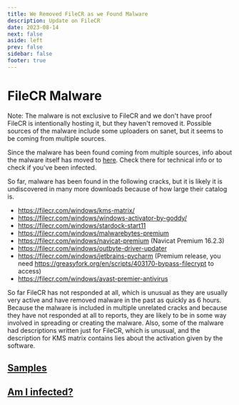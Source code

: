 ```yaml
---
title: We Removed FileCR as we Found Malware
description: Update on FileCR
date: 2023-08-14
next: false
aside: left
prev: false
sidebar: false
footer: true
---
```


<Post authors="['nbats']" />

# FileCR Malware

Note: The malware is not exclusive to FileCR and we don't have proof FileCR is
intentionally hosting it, but they haven't removed it. Possible sources of the
malware include some uploaders on sanet, but it seems to be coming from multiple
sources.

Since the malware has been found coming from multiple sources, info about the
malware itself has moved to [here](https://rentry.co/big_load_malware). Check
there for technical info or to check if you've been infected.

So far, malware has been found in the following cracks, but it is likely it is
undiscovered in many more downloads because of how large their catalog is.

- https://filecr.com/windows/kms-matrix/
- https://filecr.com/windows/windows-activator-by-goddy/
- https://filecr.com/windows/stardock-start11
- https://filecr.com/windows/malwarebytes-premium
- https://filecr.com/windows/navicat-premium (Navicat Premium 16.2.3)
- https://filecr.com/windows/outbyte-driver-updater
- https://filecr.com/windows/jetbrains-pycharm (Premium release, you need
  https://greasyfork.org/en/scripts/403170-bypass-filecrypt to access)
- https://filecr.com/windows/avast-premier-antivirus

So far FileCR has not responded at all, which is unusual as they are usually
very active and have removed malware in the past as quickly as 6 hours. Because
the malware is included in multiple unrelated cracks and because they have not
responded at all to reports, they are likely to be in some way involved in
spreading or creating the malware. Also, some of the malware had descriptions
written just for FileCR, which is unusual, and the description for KMS matrix
contains lies about the activation given by the software.

## [Samples](https://rentry.co/big_load_malware#samples)

## [Am I infected?](https://rentry.co/big_load_malware#am-i-infected)
